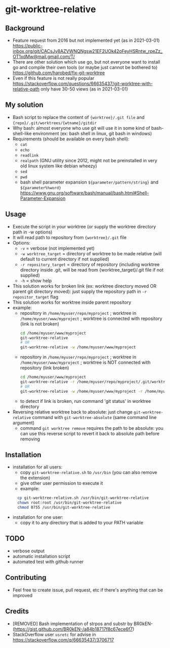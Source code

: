 # git-worktree-relative


## Background

- Feature request from 2016 but not implemented yet (as in 2021-03-01) https://public-inbox.org/git/CACsJy8AZVWNQNgsw21EF2UOk42oFeyHSRntw_rpeZz_OT1xdMw@mail.gmail.com/T/
- There are other solution which use go, but not everyone want to install go and compile their own tools (or maybe just cannot be bothered to) https://github.com/harobed/fix-git-worktree
- Even if this feature is not really popular https://stackoverflow.com/questions/66635437/git-worktree-with-relative-path only have 30-50 views (as in 2021-03-01)


## My solution

- Bash script to replace the content of `{worktree}/.git file` and `{repo}/.git/worktrees/{wtname}/gitdir`
- Why bash: almost everyone who use git will use it in some kind of bash-shell-like environment (ex: bash shell in linux, git bash in windows)
- Requirements (should be available on every bash shell):
  - `cat`
  - `echo`
  - `readlink`
  - `realpath` (GNU utility since 2012, might not be preinstalled in very old linux system like debian wheezy)
  - `sed`
  - `pwd`
  - bash shell parameter expansion `${parameter/pattern/string}` and `${parameter%%word}` https://www.gnu.org/software/bash/manual/bash.html#Shell-Parameter-Expansion


## Usage

- Execute the script in your worktree (or supply the worktree directory path in -w options)
- It will read path to repository from `{worktree}/.git` file
- Options:
  - `-v` = verbose (not implemented yet)
  - `-w worktree_target` = directory of worktree to be made relative (will default to current directory if not supplied)
  - `-r repository_target` = directory of repository (including worktree directory inside .git, will be read from {worktree_target}/.git file if not supplied)
  - `-h` = show help
- This solution works for broken link (ex: worktree directory moved OR parent git directory moved): just supply the repository path in `-r repositor_target` flag
- This solution works for worktree inside parent repository
- example:
  - repository in `/home/myuser/repo/myproject` ; worktree in `/home/myuser/www/myproject` ; worktree is connected with repository (link is not broken)
    ```bash
    cd /home/myuser/www/myproject
    git-worktree-relative
    # OR
    git-worktree-relative -w /home/myuser/www/myproject
    ```
  - repository in `/home/myuser/repo/myproject` ; worktree in `/home/myuser/www/myproject` ; worktree is NOT connected with repository (link broken)
    ```bash
    cd /home/myuser/www/myproject
    git-worktree-relative -r /home/myuser/repo/myproject/.git/worktrees/myproject
    # OR
    git-worktree-relative -w /home/myuser/www/myproject -r /home/myuser/repo/myproject/.git/worktrees/myproject
    ```
  - to detect if link is broken, run command 'git status' in worktree directory
- Reversing relative worktree back to absolute: just change `git-worktree-relative` command with `git-worktree-absolute` (same command line argument)
  - command `git worktree remove` requires the path to be absolute: you can use this reverse script to revert it back to absolute path before removing

## Installation

- installation for all users:
  - copy `git-worktree-relative.sh` to `/usr/bin` (you can also remove the extension)
  - give other user permission to execute it
  - example:
  ```bash
    cp git-worktree-relative.sh /usr/bin/git-worktree-relative
    chown root:root /usr/bin/git-worktree-relative
    chmod 0755 /usr/bin/git-worktree-relative
  ```
- installation for one user:
  - copy it to any directory that is added to your PATH variable


## TODO

- verbose output
- automatic installation script
- automated test with github runner

## Contributing

- Feel free to create issue, pull request, etc if there's anything that can be improved


## Credits

- [REMOVED] Bash implementation of strpos and substr by BR0kEN- (https://gist.github.com/BR0kEN-/a84b18717f8c67ece6f7)
- StackOverflow user `usretc` for advise in https://stackoverflow.com/q/66635437/3706717 

